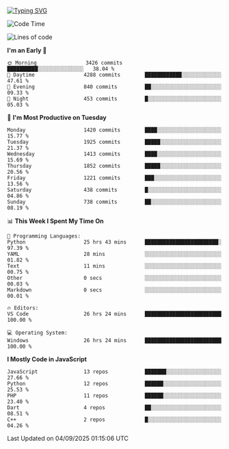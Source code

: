 [![Typing SVG](https://readme-typing-svg.demolab.com?font=Fira+Code&pause=1000&color=F7F7F7&random=false&width=435&lines=Hi+%F0%9F%91%8B%2C+I'm+Rafiu+Sidqi;Junior+Backend+Developer)](https://git.io/typing-svg)
<!--START_SECTION:waka-->
![Code Time](http://img.shields.io/badge/Code%20Time-955%20hrs%201%20min-blue)

![Lines of code](https://img.shields.io/badge/From%20Hello%20World%20I%27ve%20Written-2.9%20million%20lines%20of%20code-blue)

**I'm an Early 🐤** 

```text
🌞 Morning                3426 commits        ██████████░░░░░░░░░░░░░░░   38.04 % 
🌆 Daytime                4288 commits        ████████████░░░░░░░░░░░░░   47.61 % 
🌃 Evening                840 commits         ██░░░░░░░░░░░░░░░░░░░░░░░   09.33 % 
🌙 Night                  453 commits         █░░░░░░░░░░░░░░░░░░░░░░░░   05.03 % 
```
📅 **I'm Most Productive on Tuesday** 

```text
Monday                   1420 commits        ████░░░░░░░░░░░░░░░░░░░░░   15.77 % 
Tuesday                  1925 commits        █████░░░░░░░░░░░░░░░░░░░░   21.37 % 
Wednesday                1413 commits        ████░░░░░░░░░░░░░░░░░░░░░   15.69 % 
Thursday                 1852 commits        █████░░░░░░░░░░░░░░░░░░░░   20.56 % 
Friday                   1221 commits        ███░░░░░░░░░░░░░░░░░░░░░░   13.56 % 
Saturday                 438 commits         █░░░░░░░░░░░░░░░░░░░░░░░░   04.86 % 
Sunday                   738 commits         ██░░░░░░░░░░░░░░░░░░░░░░░   08.19 % 
```


📊 **This Week I Spent My Time On** 

```text
💬 Programming Languages: 
Python                   25 hrs 43 mins      ████████████████████████░   97.39 % 
YAML                     28 mins             ░░░░░░░░░░░░░░░░░░░░░░░░░   01.82 % 
Text                     11 mins             ░░░░░░░░░░░░░░░░░░░░░░░░░   00.75 % 
Other                    0 secs              ░░░░░░░░░░░░░░░░░░░░░░░░░   00.03 % 
Markdown                 0 secs              ░░░░░░░░░░░░░░░░░░░░░░░░░   00.01 % 

🔥 Editors: 
VS Code                  26 hrs 24 mins      █████████████████████████   100.00 % 

💻 Operating System: 
Windows                  26 hrs 24 mins      █████████████████████████   100.00 % 
```

**I Mostly Code in JavaScript** 

```text
JavaScript               13 repos            ███████░░░░░░░░░░░░░░░░░░   27.66 % 
Python                   12 repos            ██████░░░░░░░░░░░░░░░░░░░   25.53 % 
PHP                      11 repos            ██████░░░░░░░░░░░░░░░░░░░   23.40 % 
Dart                     4 repos             ██░░░░░░░░░░░░░░░░░░░░░░░   08.51 % 
C++                      2 repos             █░░░░░░░░░░░░░░░░░░░░░░░░   04.26 % 
```




 Last Updated on 04/09/2025 01:15:06 UTC
<!--END_SECTION:waka-->
